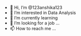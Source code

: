 - 👋 Hi, I’m @123anshika123
- 👀 I’m interested in Data Analysis
- 🌱 I’m currently learning 
- 💞️ I’m looking for a job ...
- 📫 How to reach me ...

<!---
123anshika123/123anshika123 is a ✨ special ✨ repository because its `README.md` (this file) appears on your GitHub profile.
You can click the Preview link to take a look at your changes.
--->
